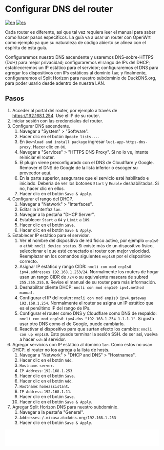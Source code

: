 # Configurar DNS del router

[![en](https://img.shields.io/badge/lang-en-blue.svg)](Configure%20router%20dns.md)
[![es](https://img.shields.io/badge/lang-es-blue.svg)](Configure%20router%20dns.es.md)

Cada router es diferente, asi que tal vez requiera leer el manual para saber como hacer pasos específicos. La guía va a usar un router con OpenWrt como ejemplo ya que su naturaleza de código abierto se alínea con el espíritu de esta guía.

Configuraremos nuestro DNS ascendente y usaremos DNS-sobre-HTTPS (DoH) para mejor privacidad; configuraremos el rango de IPs del DHCP; estableceremos un IP estático para el servidor; configuraremos el DNS para agregar los dispositivos con IPs estáticos al dominio `lan`; y finalmente, configuraremos el Split Horizon para nuestro subdominio de DuckDNS.org, para poder usarlo desde adentro de nuestra LAN.

## Pasos

1. Acceder al portal del router, por ejemplo a través de https://192.168.1.254. Use el IP de su router.
2. Iniciar sesión con las credenciales del router.
3. Configurar DNS ascendente.
    1. Navegar a "System" > "Software".
    2. Hacer clic en el botón `Update lists...`.
    3. En `Download and install package` ingresar `luci-app-https-dns-proxy`. Hacer clic en `OK`.
    4. Navegar a "Services" > "HTTPS DNS Proxy". Si no lo ve, intente reiniciar el router.
    5. El plugin viene preconfigurado con el DNS de Cloudflare y Google. Remover el DNS de Google de la lista inferior o escoger su proveedor aquí.
    6. En la parte superior, asegurarse que el servicio esté habilitado e iniciado. Debería de ver los botones `Start` y `Enable` deshabilitados. Si no, hacer clic en ellos.
    7. Hacer clic en el botón `Save & Apply`.
4. Configurar el rango del DHCP.
    1. Navegar a "Network" > "Interfaces".
    2. Editar la interfaz `lan`.
    3. Navegar a la pestaña "DHCP Server".
    4. Establecer `Start` a `64` y `Limit` a `189`.
    5. Hacer clic en el botón `Save`.
    6. Hacer clic en el botón `Save & Apply`.
5. Establecer IP estático para el servidor.
    1. Ver el nombre del dispositivo de red físico activo, por ejemplo `enp1s0` o `eth0`: `nmcli device status`. Si existe más de un dispositivo físico, seleccionar el que esté conectado al router con mejor velocidad. Reemplazar en los comandos siguientes `enp1s0` por el dispositivo correcto.
    2. Asignar IP estático y rango CIDR: `nmcli con mod enp1s0 ipv4.addresses 192.168.1.253/24`. Normalmente los routers de hogar usan un rango CIDR de `/24` o su equivalente mascara de subred `255.255.255.0`. Revise el manual de su router para más información.
    3. Deshabilitar cliente DHCP: `nmcli con mod enp1s0 ipv4.method manual`.
    4. Configurar el IP del router: `nmcli con mod enp1s0 ipv4.gateway 192.168.1.254`. Normalmente el router se asigna un IP estático que es el penúltimo IP del rango de IPs.
    5. Configurar el router como DNS y Cloudflare como DNS de respaldo: `nmcli con mod enp1s0 ipv4.dns "192.168.1.254 1.1.1.1"`. Si gusta usar otro DNS como el de Google, puede cambiarlo.
    6. Reactivar el dispositivo para que surtan efecto los cambios: `nmcli con up enp1s0`. Esto puede terminar la sesión SSH. de ser así, vuelva a hacer `ssh` al servidor.
6. Agregar servicios con IP estático al dominio `lan`. Como estos no usan DHCP. el router no los agrega a la lista de hosts.
    1. Navegar a "Network" > "DHCP and DNS" > "Hostnames".
    2. Hacer clic en el botón `Add`.
    3. `Hostname`: `server`.
    4. `IP Address`: `192.168.1.253`.
    5. Hacer clic en el botón `Save`.
    6. Hacer clic en el botón `Add`.
    7. `Hostname`: `homeassistant`.
    8. `IP Address`: `192.168.1.11`.
    9. Hacer clic en el botón `Save`.
    10. Hacer clic en el botón `Save & Apply`.
7. Agregar Split Horizon DNS para nuestro subdominio.
    1. Navegar a la pestaña "General".
    2. `Addresses`: `/.micasa.duckdns.org/192.168.1.253`
    3. Hacer clic en el botón `Save & Apply`.

[<img width="33.3%" src="buttons/prev-Configure dns.es.svg" alt="Configurar DNS">](Configure%20dns.es.md)[<img width="33.3%" src="buttons/jump-Index.es.svg" alt="Índice">](README.es.md)[<img width="33.3%" src="buttons/next-Create and configure public external traffic stack optional.es.svg" alt="Crear y configurar stack de tráfico externo público (Opcional)">](Create%20and%20configure%20public%20external%20traffic%20stack%20optional.es.md)
